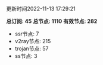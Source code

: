 更新时间2022-11-13 17:29:21

**总订阅: 45**
**总节点: 1110**
**有效节点: 282**
- ssr节点: 7
- v2ray节点: 215
- trojan节点: 57
- ss节点: 3
